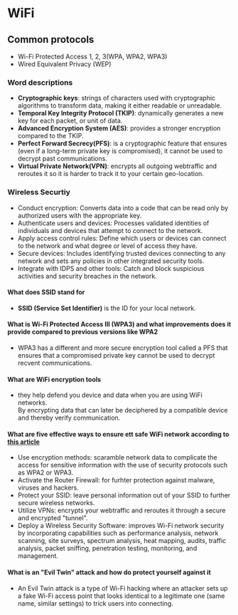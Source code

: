 # WiFi

## Common protocols  

* Wi-Fi Protected Access 1, 2, 3(WPA, WPA2, WPA3)
* Wired Equivalent Privacy (WEP)

### Word descriptions  

* **Cryptographic keys**: strings of characters used with cryptographic algorithms to transform data, making it either readable or unreadable.
* **Temporal Key Integrity Protocol (TKIP)**: dynamically generates a new key for each packet, or unit of data.
* **Advanced Encryption System (AES)**: provides a stronger encryption compared to the TKIP.  
* **Perfect Forward Secrecy(PFS)**: is a cryptographic feature that ensures (even if a long-term private key is compromised), it cannot be used to decrypt past communications.
* **Virtual Private Network(VPN)**: encrypts all outgoing webtraffic and reroutes it so it is harder to track it to your certain geo-location.

### Wireless Securtiy

* Conduct encryption: Converts data into a code that can be read only by authorized users with the appropriate key.
* Authenticate users and devices: Processes validated identities of individuals and devices that attempt to connect to the network.
* Apply access control rules: Define which users or devices can connect to the network and what degree or level of access they have.
* Secure devices: Includes identifying trusted devices connecting to any network and sets any policies in other integrated security tools.
* Integrate with IDPS and other tools: Catch and block suspicious activities and security breaches in the network.

#### What does SSID stand for 

* **SSID (Service Set Identifier)** is the ID for your local network.

#### What is Wi-Fi Protected Access III (WPA3) and what improvements does it provide compared to previous versions like WPA2  

* WPA3 has a different and more secure encryption tool called a PFS that ensures that a compromised private key cannot be used to decrypt recvent communications.  

#### What are WiFi encryption tools  

* they help defend you device and data when you are using WiFi networks.  
By encrypting data that can later be deciphered by a compatible device and thereby verify communication.

#### What are five effective ways to ensure ett safe WiFi network according to [this article](https://www.esecurityplanet.com/trends/the-best-security-for-wireless-networks/)  

* Use encryption methods: scaramble network data to complicate the access for sensitive information with the use of security protocols such as WPA2 or WPA3.
* Activate the Router Firewall: for furhter protection against malware, viruses and hackers.
* Protect your SSID: leave personal information out of your SSID to further secure wireless networks.  
* Utilize VPNs: encrypts your webtraffic and reroutes it through a secure and encrypted "tunnel".
* Deploy a Wireless Security Software: improves Wi-Fi network security by incorporating capabilities such as performance analysis, network scanning, site surveys, spectrum analysis, heat mapping, audits, traffic analysis, packet sniffing, penetration testing, monitoring, and management.

#### What is an "Evil Twin" attack and how do protect yourself against it

* An Evil Twin attack is a type of Wi-Fi hacking where an attacker sets up a fake Wi-Fi access point that looks identical to a legitimate one (same name, similar settings) to trick users into connecting.
